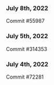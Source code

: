 ### July 8th, 2022

Commit #55987

### July 5th, 2022

Commit #314353


### July 4th, 2022

Commit #72281
